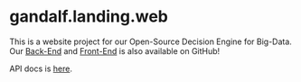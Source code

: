 # gandalf.landing.web

This is a website project for our Open-Source Decision Engine for Big-Data. Our [Back-End](https://github.com/Nebo15/gandalf.api) and [Front-End](https://github.com/Nebo15/gandalf.web) is also available on GitHub!

API docs is [here](http://docs.gandalf4.apiary.io/#).


